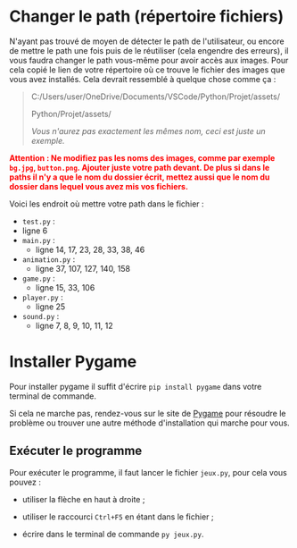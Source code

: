 # Changer le path (répertoire fichiers)

N'ayant pas trouvé de moyen de détecter le path de l'utilisateur, ou encore de mettre le path une fois puis de le réutiliser (cela engendre des erreurs), il vous faudra changer le path vous-même pour avoir accès aux images. Pour cela copié le lien de votre répertoire où ce trouve le fichier des images que vous avez installés. Cela devrait ressemblé à quelque chose comme ça :

> C:/Users/user/OneDrive/Documents/VSCode/Python/Projet/assets/
>
> Python/Projet/assets/
>
> *Vous n'aurez pas exactement les mêmes nom, ceci est juste un exemple.*

**<span style="color:red">Attention : Ne modifiez pas les noms des images, comme par exemple `bg.jpg`, `button.png`. Ajouter juste votre path devant. De plus si dans le paths il n'y a que le nom du dossier écrit, mettez aussi que le nom du dossier dans lequel vous avez mis vos fichiers.</span>**

Voici les endroit où mettre votre path dans le fichier :

* `test.py` :
* ligne 6
* `main.py` :
  * ligne 14, 17, 23, 28, 33, 38, 46
* `animation.py` :
  * ligne 37, 107, 127, 140, 158
* `game.py` :
  * ligne 15, 33, 106
* `player.py` :
  * ligne 25
* `sound.py` :
  * ligne 7, 8, 9, 10, 11, 12

# Installer Pygame

Pour installer pygame il suffit d'écrire `pip install pygame` dans votre terminal de commande.

Si cela ne marche pas, rendez-vous sur le site de <a href="https://www.pygame.org/wiki/GettingStarted">Pygame</a> pour résoudre le problème ou trouver une autre méthode d'installation qui marche pour vous.

## Exécuter le programme

Pour exécuter le programme, il faut lancer le fichier `jeux.py`, pour cela vous pouvez :

* utiliser la flèche en haut à droite ;

* utiliser le raccourci `Ctrl+F5` en étant dans le fichier ;

* écrire dans le terminal de commande `py jeux.py`.

